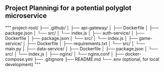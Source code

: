 ## Project Planningi for a potential polyglot microservice

"""
project-root/
├── .github/
│
├── api-gateway/
│   ├── Dockerfile
│   ├── package.json
│   └── src/
│       └── index.js
│
├── auth-service/
│   ├── Dockerfile
│   ├── package.json
│   └── src/
│       └── index.js
│
├── game-service/
│   ├── Dockerfile
│   ├── requirements.txt
│   └── src/
│       └── main.py
│
├── data-service/
│   ├── Dockerfile
│   ├── package.json
│   └── src/
│       └── index.js
│
├── nginx/
│   └── nginx.conf
│
├── docker-compose.yml
├── .gitignore
├── README.md
└── .env (optional, for local development)
"""

